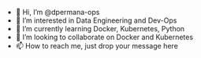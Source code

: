 - 👋 Hi, I’m @dpermana-ops
- 👀 I’m interested in Data Engineering and Dev-Ops
- 🌱 I’m currently learning Docker, Kubernetes, Python
- 💞️ I’m looking to collaborate on Docker and Kubernetes
- 📫 How to reach me, just drop your message here

<!---
dpermana-ops/dpermana-ops is a ✨ special ✨ repository because its `README.md` (this file) appears on your GitHub profile.
You can click the Preview link to take a look at your changes.
--->
